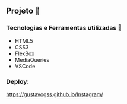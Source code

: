 ## Projeto 🚀

### Tecnologias e Ferramentas utilizadas 🤖
- HTML5
- CSS3
- FlexBox
- MediaQueries
- VSCode

### Deploy:
https://gustavogss.github.io/Instagram/
